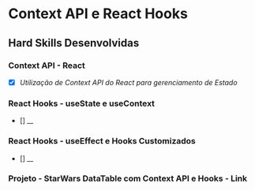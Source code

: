# Context API e React Hooks

## Hard Skills Desenvolvidas

### Context API - React

- [X] _Utilização de Context API do React para gerenciamento de Estado_

### React Hooks - useState e useContext

- [] __

### React Hooks - useEffect e Hooks Customizados

- [] __

### Projeto - StarWars DataTable com Context API e Hooks - Link
